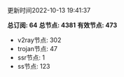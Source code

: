 更新时间2022-10-13 19:41:37

**总订阅: 64**
**总节点: 4381**
**有效节点: 473**
- v2ray节点: 302
- trojan节点: 47
- ssr节点: 1
- ss节点: 123
